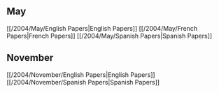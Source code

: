 
## May
[[/2004/May/English Papers|English Papers]]
[[/2004/May/French Papers|French Papers]]
[[/2004/May/Spanish Papers|Spanish Papers]]

## November
[[/2004/November/English Papers|English Papers]]
[[/2004/November/Spanish Papers|Spanish Papers]]
